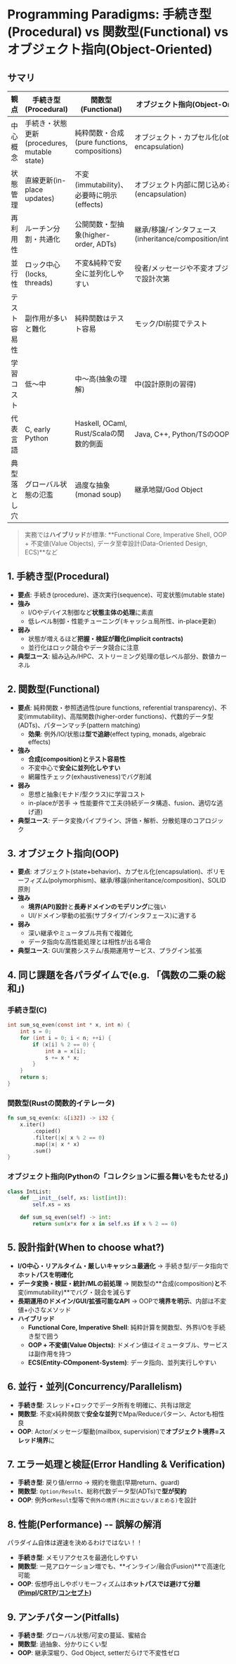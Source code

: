 # Programming Paradigms: 手続き型(Procedural) vs 関数型(Functional) vs オブジェクト指向(Object-Oriented)

## サマリ

| 観点         | 手続き型(Procedural)                        | 関数型(Functional)                           | オブジェクト指向(Object-Oriented)                            |
| ------------ | ------------------------------------------- | -------------------------------------------- | ------------------------------------------------------------ |
| 中心概念     | 手続き・状態更新(procedures, mutable state) | 純粋関数・合成(pure functions, compositions) | オブジェクト・カプセル化(objects, encapsulation)             |
| 状態管理     | 直線更新(in-place updates)                  | 不変(immutability)、必要時に明示(effects)    | オブジェクト内部に閉じ込める(encapsulation)                  |
| 再利用性     | ルーチン分割・共通化                        | 公開関数・型抽象(higher-order, ADTs)         | 継承/移譲/インタフェース(inheritance/composition/interfaces) |
| 並行性       | ロック中心(locks, threads)                  | 不変&純粋で安全に並列化しやすい              | 役者/メッセージや不変オブジェクトで設計次第                  |
| テスト容易性 | 副作用が多いと難化                          | 純粋関数はテスト容易                         | モック/DI前提でテスト                                        |
| 学習コスト   | 低〜中                                      | 中〜高(抽象の理解)                           | 中(設計原則の習得)                                           |
| 代表言語     | C, early Python                             | Haskell, OCaml, Rust/Scalaの関数的側面       | Java, C++, Python/TSのOOPの側面                              |
| 典型落とし穴 | グローバル状態の氾濫                        | 過度な抽象(monad soup)                       | 継承地獄/God Object                                          |

> 実務では**ハイブリッド**が標準: **Functional Core, Imperative Shell, OOP + 不変値(Value Objects), データ至幸設計(Data-Oriented Design, ECS)**など

## 1. 手続き型(Procedural)

- **要点**: 手続き(procedure)、逐次実行(sequence)、可変状態(mutable state)
- **強み**
  - I/Oやデバイス制御など**状態主体の処理**に素直
  - 低レベル制御・性能チューニング(キャッシュ局所性、in-place更新)
- **弱み**
  - 状態が増えるほど**把握・検証が難化(implicit contracts)**
  - 並行化はロック競合やデータ競合に注意
- **典型ユース**: 組み込み/HPC、ストリーミング処理の低レベル部分、数値カーネル

## 2. 関数型(Functional)

- **要点**: 純粋関数・参照透過性(pure functions, referential transparency)、不変(immutability)、高階関数(higher-order functions)、代数的データ型(ADTs)、パターンマッチ(pattern matching)
  - **効果**: 例外/IO/状態は**型で追跡**(effect typing, monads, algebraic effects)
- **強み**
  - **合成(composition)**と**テスト容易性**
  - 不変中心で**安全に並列化しやすい**
  - 網羅性チェック(exhaustiveness)でバグ削減
- **弱み**
  - 思想と抽象(モナド/型クラス)に学習コスト
  - in-placeが苦手 -> 性能要件で工夫(持続データ構造、fusion、適切な逃げ道)
- **典型ユース**: データ変換パイプライン、評価・解析、分散処理のコアロジック

## 3. オブジェクト指向(OOP)

- **要点**: オブジェクト(state+behavior)、カプセル化(encapsulation)、ポリモーフィズム(polymorphism)、継承/移譲(inheritance/composition)、SOLID原則
- **強み**
  - **境界(API)設計**と**長寿ドメインのモデリング**に強い
  - UI/ドメイン挙動の拡張(サブタイプ/インタフェース)に適する
- **弱み**
  - 深い継承やミュータブル共有で複雑化
  - データ指向な高性能処理とは相性が出る場合
- **典型ユース**: GUI/業務システム/長期運用サービス、プラグイン拡張

## 4. 同じ課題を各パラダイムで(e.g. 「偶数の二乗の総和」)

### 手続き型(C)

```c
int sum_sq_even(const int * x, int n) {
    int s = 0;
    for (int i = 0; i < n; ++i) {
        if (x[i] % 2 == 0) {
            int a = x[i];
            s += x * x;
        }
    }
    return s;
}
```

### 関数型(Rustの関数的イテレータ)

```rust
fn sum_sq_even(x: &[i32]) -> i32 {
    x.iter()
        .copied()
        .filter(|x| x % 2 == 0)
        .map(|x| x * x)
        .sum()
}
```

### オブジェクト指向(Pythonの「コレクションに振る舞いをもたせる」)

```python
class IntList:
    def __init__(self, xs: list[int]):
        self.xs = xs

    def sum_sq_even(self) -> int:
        return sum(x*x for x in self.xs if x % 2 == 0)
```

## 5. 設計指針(When to choose what?)

- **I/O中心・リアルタイム・厳しいキャッシュ最適化** -> 手続き型/データ指向で**ホットパスを明確化**
- **データ変換・検証・統計/MLの前処理** -> 関数型の**合成(composition)**と**不変(immutability)**でバグ・競合を減らす
- **長期運用のドメイン/GUI/拡張可能なAPI** -> OOPで**境界を明示**、内部は不変値+小さなメソッド
- **ハイブリッド**
  - **Functional Core, Imperative Shell**: 純粋計算を関数型、外界I/Oを手続き型で囲う
  - **OOP + 不変値(Value Objects)**: ドメイン値はイミュータブル、サービスは副作用を持つ
  - **ECS(Entity-COmponent-System)**: データ指向、並列実行しやすい

## 6. 並行・並列(Concurrency/Parallelism)

- **手続き型**: スレッド+ロックでデータ所有を明確に、共有は限定
- **関数型**: 不変x純粋関数で**安全な並列**でMpa/Reduceパターン、Actorも相性良
- **OOP**: Actor/メッセージ駆動(mailbox, supervision)で**オブジェクト境界=スレッド境界**に

## 7. エラー処理と検証(Error Handling & Verification)

- **手続き型**: 戻り値/errno -> 規約を徹底(早期return、guard)
- **関数型**: `Option/Result`、総称代数データ型(ADTs)で**型が契約**
- **OOP**: 例外or`Result`型等で`例外の境界(外に出さない/まとめる)`を設計

## 8. 性能(Performance) -- 誤解の解消

パラダイム自体は遅速を決めるわけではない！！

- **手続き型**: メモリアクセスを最適化しやすい
- **関数型**: 一見アロケーション増でも、**インライン/融合(Fusion)**で高速化可能
- **OOP**: 仮想呼出しやポリモーフィズムは**ホットパスでは避けて分離([Pimpl](https://learn.microsoft.com/ja-jp/cpp/cpp/pimpl-for-compile-time-encapsulation-modern-cpp?view=msvc-170)/[CRTP](https://en.cppreference.com/w/cpp/language/crtp.html)/[コンセプト](https://cpprefjp.github.io/lang/cpp20/concepts.html))**

## 9. アンチパターン(Pitfalls)

- **手続き型**: グローバル状態/可変の蔓延、蜜結合
- **関数型**: 過抽象、分かりにくい型
- **OOP**: 継承深堀り、God Object, setterだらけで不変性ゼロ
